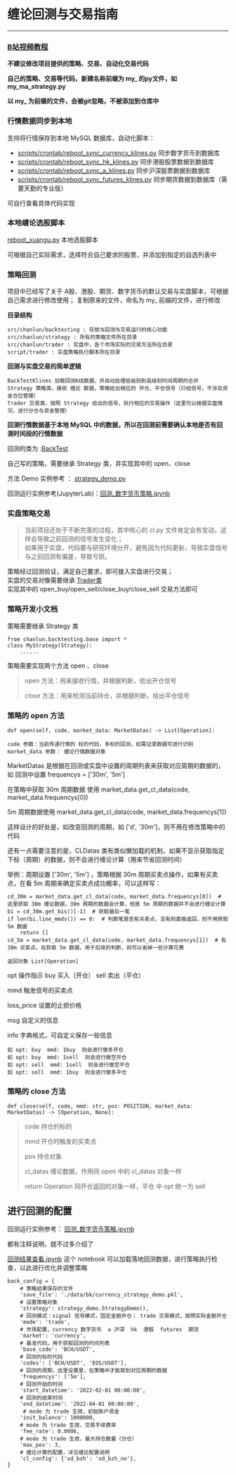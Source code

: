 # 缠论回测与交易指南

---

### [B站视频教程](https://space.bilibili.com/384267873)

**不建议修改项目提供的策略、交易、自动化交易代码**

**自己的策略、交易等代码，新建名称前缀为 my_ 的py文件，如 my_ma_strategy.py**

**以 my_ 为前缀的文件，会被git忽略，不被添加到仓库中**

### 行情数据同步到本地

支持将行情保存到本地 MySQL 数据库，自动化脚本：

* [scripts/crontab/reboot_sync_currency_klines.py](../script/crontab/reboot_sync_currency_klines.py) 同步数字货币到数据库
* [scripts/crontab/reboot_sync_hk_klines.py](../script/crontab/reboot_sync_hk_klines.py) 同步港股股票数据到数据库
* [scripts/crontab/reboot_sync_a_klines.py](../script/crontab/reboot_sync_a_klines.py) 同步沪深股票数据到数据库
* [scripts/crontab/reboot_sync_futures_klines.py](../script/crontab/reboot_sync_futures_klines.py) 同步期货数据到数据库（需要天勤的专业版）

可自行查看具体代码实现

### 本地缠论选股脚本

[reboot_xuangu.py](../script/crontab/reboot_xuangu.py) 本地选股脚本

可根据自己实际需求，选择符合自己要求的股票，并添加到指定的自选列表中

### 策略回测

项目中已经写了关于 A股、港股、期货、数字货币的默认交易与实盘脚本，可根据自己需求进行修改使用； 复制原来的文件，命名为 my_ 前缀的文件，进行修改

**目录结构**

    src/chanlun/backtesting : 存放与回测与交易运行的核心功能
    src/chanlun/strategy : 所有的策略文件所在目录
    src/chanlun/trader : 实盘中，各个市场实际的交易方法所在目录
    script/trader : 实盘策略执行脚本所在目录

**回测与实盘交易的简单逻辑**

    BackTestKlines 加载回测K线数据，并自动处理低级别到高级别时间周期的合并
    Strategy 策略类，接收 缠论 数据，策略给出相应的 开仓、平仓信号（只给信号，不涉及资金仓位管理）
    Trader 交易类，按照 Strategy 给出的信号，执行相应的交易操作（这里可以根据实盘情况，进行分仓与资金管理）

**回测行情数据基于本地 MySQL 中的数据，所以在回测前需要确认本地是否有回测时间段的行情数据**

回测的类为 :[BackTest](../src/chanlun/backtesting/backtest.py)

自己写的策略，需要继承 Strategy 类，并实现其中的 open、close

方法 Demo 实例参考 ： [strategy_demo.py](../src/chanlun/strategy/strategy_demo.py)

回测运行实例参考(JupyterLab)：[回测_数字货币策略.ipynb](../notebook/回测_数字货币策略.ipynb)

### 实盘策略交易

> 当前项目还处于不断完善的过程，其中核心的 cl.py 文件肯定会有变动，这样会导致之前回测的信号发生变化；  
> 如果用于实盘，代码要与研究环境分开，避免因为代码更新，导致实盘信号与之前回测有偏差，导致亏损。


策略经过回测验证，满足自己要求，即可接入实盘进行交易；  
实盘的交易对像需要继承 [Trader类](../src/chanlun/backtesting/backtest_trader.py)    
实现其中的 open_buy/open_sell/close_buy/close_sell 交易方法即可

### 策略开发小文档

策略需要继承 Strategy 类

    from chanlun.backtesting.base import *
    class MyStrategy(Strategy):    
        ......

策略需要实现两个方法 open 、close

> open 方法：用来接收行情，并根据判断，给出开仓信号
>
> close 方法：用来检测当前持仓，并根据判断，给出平仓信号

### 策略的 open 方法

    def open(self, code, market_data: MarketDatas) -> List[Operation]:

    code 参数：当前传递行情的 标的代码，多标的回测，如需记录数据可进行识别
    market_data 参数： 缠论行情数据对象

MarketDatas 是根据在回测或实盘中设置的周期列表来获取对应周期的数据的，如 回测中设置 frequencys = ['30m', '5m']

在策略中获取 30m 周期数据 使用 market_data.get_cl_data(code, market_data.frequencys[0])

5m 周期数据使用 market_data.get_cl_data(code, market_data.frequencys[1])

这样设计的好处是，如改变回测的周期，如 ['d', '30m']，则不用在修改策略中的代码

还有一点需要注意的是，CLDatas 类有类似懒加载的机制，如果不显示获取指定下标（周期）的数据，则不会进行缠论计算（用来节省回测时间）

举例：周期设置 ['30m', '5m'] ，策略根据 30m 周期买卖点操作，如果有买卖点，在看 5m 周期来确定买卖点成功概率，可以这样写：

    cd_30m = market_data.get_cl_data(code, market_data.frequencys[0])  # 这里获取 30m 缠论数据，30m 周期的数据会计算，但是 5m 周期的数据并不会进行缠论计算
    bi = cd_30m.get_bis()[-1]  # 获取最后一笔
    if len(bi.line_mmds()) == 0:  # 判断笔是否有买卖点，没有则直接返回，则不用获取 5m 数据
        return []
    cd_5m = market_data.get_cl_data(code, market_data.frequencys[1])  # 有 30m 买卖点，在获取 5m 数据，用于后续的判断，则可以省掉一些计算花费

    返回对象 List[Operation]

opt 操作指示 buy 买入（开仓） sell 卖出（平仓）

mmd 触发信号的买卖点

loss_price 设置的止损价格

msg 自定义的信息

info 字典格式，可自定义保存一些信息

    如 opt: buy  mmd: 1buy  则会进行做多开仓
    如 opt: buy  mmd: 1sell  则会进行做空开仓
    如 opt: sell  mmd: 1sell  则会进行做空平仓
    如 opt: sell  mmd: 1buy  则会进行做多平仓

### 策略的 close 方法

    def close(self, code, mmd: str, pos: POSITION, market_data: MarketDatas) -> [Operation, None]:

> code 持仓的标的
>
> mmd 开仓时触发的买卖点
>
> pos 持仓对象
>
> cl_datas 缠论数据，作用同 open 中的 cl_datas 对象一样
>
> return Operation 同开仓返回的对象一样，平仓 中 opt 统一为 sell
>

## 进行回测的配置

回测运行实例参考：
[回测_数字货币策略.ipynb](../notebook/回测_数字货币策略.ipynb)

都有注释说明，就不过多介绍了

[回测结果查看.ipynb](../notebook/回测数据查看.ipynb)
这个 notebook 可以加载落地回测数据，进行策略执行检查，以此进行优化并调整策略

    back_config = {
        # 策略结果保存的文件
        'save_file': './data/bk/currency_strategy_demo.pkl',
        # 设置策略对象
        'strategy': strategy_demo.StrategyDemo(),
        # 回测模式：signal 信号模式，固定金额开仓； trade 交易模式，按照实际金额开仓
        'mode': 'trade',
        # 市场配置，currency 数字货币  a 沪深  hk  港股  futures  期货
        'market': 'currency',
        # 基准代码，用于获取回测的时间列表
        'base_code': 'BCH/USDT',
        # 回测的标的代码
        'codes': ['BCH/USDT', 'EOS/USDT'],
        # 回测的周期，这里设置里，在策略中才能取到对应周期的数据
        'frequencys': ['5m'],
        # 回测开始的时间
        'start_datetime': '2022-02-01 00:00:00',
        # 回测的结束时间
        'end_datetime': '2022-04-01 00:00:00',
         # mode 为 trade 生效，初始账户资金
        'init_balance': 1000000,
        # mode 为 trade 生效，交易手续费率
        'fee_rate': 0.0006,
        # mode 为 trade 生效，最大持仓数量（分仓）
        'max_pos': 3,
        # 缠论计算的配置，详见缠论配置说明
        'cl_config': {'xd_bzh': 'xd_bzh_no'},
    }

